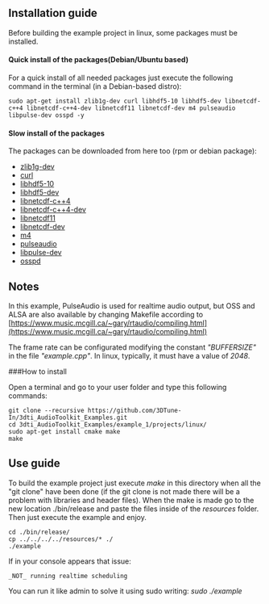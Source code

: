 
## Installation guide
Before building the example project in linux, some packages must be installed. 
#### Quick install of the packages(Debian/Ubuntu based)
For a quick install of all needed packages just execute the following command in the terminal (in a Debian-based distro):
~~~
sudo apt-get install zlib1g-dev curl libhdf5-10 libhdf5-dev libnetcdf-c++4 libnetcdf-c++4-dev libnetcdf11 libnetcdf-dev m4 pulseaudio libpulse-dev osspd -y
~~~
#### Slow install of the packages
The packages can be downloaded from here too (rpm or debian package):

+ [zlib1g-dev](https://pkgs.org/download/zlib1g-dev)
+ [curl](https://pkgs.org/download/curl)
+ [libhdf5-10](https://pkgs.org/download/libhdf5-10)
+ [libhdf5-dev](https://pkgs.org/download/libhdf5-dev)
+ [libnetcdf-c++4](https://pkgs.org/download/libnetcdf-c++4)
+ [libnetcdf-c++4-dev](https://pkgs.org/download/libnetcdf-c++4-dev)
+ [libnetcdf11](https://pkgs.org/download/libnetcdf11)
+ [libnetcdf-dev](https://pkgs.org/download/libnetcdf-dev)
+ [m4](https://pkgs.org/download/m4)
+ [pulseaudio](https://pkgs.org/download/pulseaudio)
+ [libpulse-dev](https://pkgs.org/download/libpulse-dev)
+ [osspd](https://pkgs.org/download/osspd)

## Notes
In this example, PulseAudio is used for realtime audio output, but OSS and ALSA are also available by changing Makefile according to [https://www.music.mcgill.ca/~gary/rtaudio/compiling.html](https://www.music.mcgill.ca/~gary/rtaudio/compiling.html)

The frame rate can be configurated modifying the constant _"BUFFERSIZE"_ in the file _"example.cpp"_. In linux, typically, it must have a value of _2048_.

###How to install

Open a terminal and go to your user folder and type this following commands:

~~~
git clone --recursive https://github.com/3DTune-In/3dti_AudioToolkit_Examples.git
cd 3dti_AudioToolkit_Examples/example_1/projects/linux/
sudo apt-get install cmake make
make
~~~

## Use guide
To build the example project just execute _make_ in this directory when all the "git clone" have been done (if the git clone is not made there will be a problem with libraries and header files). 
When the make is made go to the new location ./bin/release and paste the files inside of the _resources_ folder.
Then just execute the example and enjoy.
~~~
cd ./bin/release/
cp ../../../../resources/* ./
./example
~~~

If in your console appears that issue: 
~~~
_NOT_ running realtime scheduling
~~~
You can run it like admin to solve it using sudo writing: _sudo ./example_
